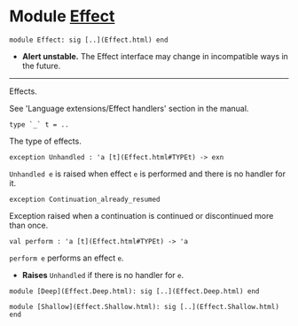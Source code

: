 # Module [Effect](type_Effect.html)


```
module Effect: sig [..](Effect.html) end
```

* **Alert unstable.** The Effect interface may change in incompatible ways in the future.




---

Effects.

See 'Language extensions/Effect handlers' section in the manual.


```
type `_` t = ..
```


The type of effects.




```
exception Unhandled : 'a [t](Effect.html#TYPEt) -> exn
```


`Unhandled e` is raised when effect `e` is performed and there is no
 handler for it.




```
exception Continuation_already_resumed
```


Exception raised when a continuation is continued or discontinued more
 than once.




```
val perform : 'a [t](Effect.html#TYPEt) -> 'a
```


`perform e` performs an effect `e`.



* **Raises** `Unhandled` if there is no handler for `e`.



```
module [Deep](Effect.Deep.html): sig [..](Effect.Deep.html) end
```

```
module [Shallow](Effect.Shallow.html): sig [..](Effect.Shallow.html) end
```
